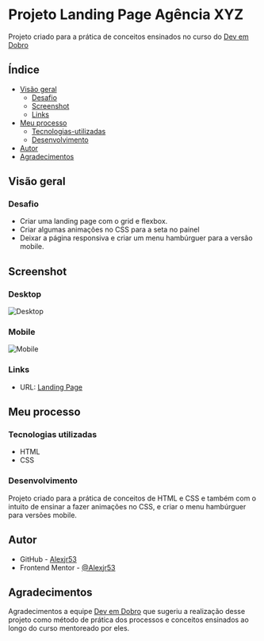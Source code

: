 # Projeto Landing Page Agência XYZ

Projeto criado para a prática de conceitos ensinados no curso do [Dev em Dobro](https://www.instagram.com/devemdobro/)

## Índice

- [Visão geral](#visão-geral)
  - [Desafio](#desafio)
  - [Screenshot](#screenshot)
  - [Links](#links)
- [Meu processo](#meu-processo)
  - [Tecnologias-utilizadas](#tecnologias-utilizadas)
  - [Desenvolvimento](#desenvolvimento)
- [Autor](#autor)
- [Agradecimentos](#agradecimentos)

## Visão geral

### Desafio

- Criar uma landing page com o grid e flexbox. 
- Criar algumas animações no CSS para a seta no painel
- Deixar a página responsiva e criar um menu hambúrguer para a versão mobile. 

## Screenshot

### Desktop
![Desktop](src/images/screenshot-desktop.gif)

### Mobile
![Mobile](src/images/screenshot-mobile.gif)

### Links
- URL: [Landing Page](https://alexjr53.github.io/Landing-Page-Ag-ncia-XYZ/)

## Meu processo

### Tecnologias utilizadas

- HTML
- CSS

### Desenvolvimento
Projeto criado para a prática de conceitos de HTML e CSS e também com o intuito de ensinar a fazer animações no CSS, e criar o menu hambúrguer para versões mobile.


## Autor

- GitHub - [Alexjr53](https://github.com/Alexjr53)
- Frontend Mentor - [@Alexjr53](https://www.frontendmentor.io/profile/Alexjr53)

## Agradecimentos
Agradecimentos a equipe [Dev em Dobro](https://www.instagram.com/devemdobro/) que sugeriu a realização desse projeto como método de prática dos processos e conceitos ensinados ao longo do curso mentoreado por eles.